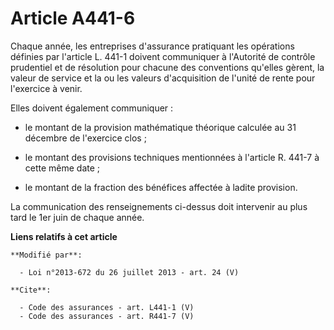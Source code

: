 # Article A441-6

Chaque année, les entreprises d'assurance pratiquant les opérations définies par l'article L. 441-1 doivent communiquer à
l'Autorité de contrôle prudentiel et de résolution pour chacune des conventions qu'elles gèrent, la valeur de service et la
ou les valeurs d'acquisition de l'unité de rente pour l'exercice à venir. 

Elles doivent également communiquer :

- le montant de la provision mathématique théorique calculée au 31 décembre de l'exercice clos ;

- le montant des provisions techniques mentionnées à l'article R. 441-7 à cette même date ;

- le montant de la fraction des bénéfices affectée à ladite provision. 

La communication des renseignements ci-dessus doit intervenir au plus tard le 1er juin de chaque année.

**Liens relatifs à cet article**

	**Modifié par**:

	  - Loi n°2013-672 du 26 juillet 2013 - art. 24 (V)

	**Cite**:

	  - Code des assurances - art. L441-1 (V)
	  - Code des assurances - art. R441-7 (V)

